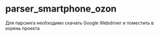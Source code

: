 # parser_smartphone_ozon
Для парсинга необходимо скачать Google Webdriver и поместить в корень проекта
